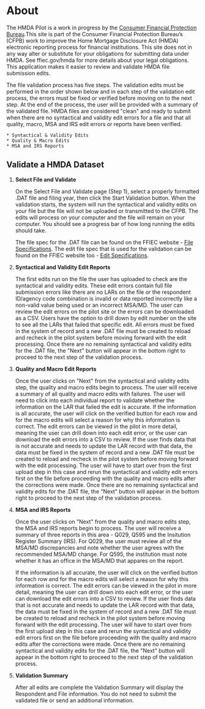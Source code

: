 # About

The HMDA Pilot is a work in progress by the [Consumer Financial Protection Bureau](http://consumerfinance.gov/).This site is part of the Consumer Financial Protection Bureau’s (CFPB) work to improve the Home Mortgage Disclosure Act (HMDA) electronic reporting process for financial institutions.  This site does not in any way alter or substitute for your obligations for submitting data under HMDA.  See ffiec.gov/hmda for more details about your legal obligations. This application makes it easier to review and validate HMDA file submission edits.

The file validation process has five steps. The validation edits must be performed in the order shown below and in each step of the validation edit process, the errors must be fixed or verified before moving on to the next step. At the end of the process, the user will be provided with a summary of the validated file. HMDA files are considered "clean" and ready to submit when there are no syntactical and validity edit errors for a file and that all quality, macro, MSA and IRS edit errors or reports have been verified.

    * Syntactical & Validity Edits
    * Quality & Macro Edits
    * MSA and IRS Reports

## Validate a HMDA Dataset

1. **Select File and Validate**

    On the Select File and Validate page (Step 1), select a properly formatted .DAT file and filing year, then click the Start Validation button. When the validation starts, the system will run the syntactical and validity edits on your file but the file will not be uploaded or transmitted to the CFPB. The edits will process on your computer and the file will remain on your computer. You should see a progress bar of how long running the edits should take.
    
    The file spec for the .DAT file can be found on the FFIEC website - [File Specifications](http://www.ffiec.gov/hmda/fileformats.htm). The edit file spec that is used for the validation can be found on the FFIEC website too - [Edit Specifications](http://www.ffiec.gov/hmda/edits.htm).

2. **Syntactical and Validity Edit Reports**

    The first edits run on the file the user has uploaded to check are the syntactical and validity edits. These edit errors contain full file submission errors like there are no LARs on the file or the respondent ID/agency code combination is invalid or data reported incorrectly like a non-valid value being used or an incorrect MSA/MD. The user can review the edit errors on the pilot site or the errors can be downloaded as a CSV. Users have the option to drill down by edit number on the site to see all the LARs that failed that specific edit. All errors must be fixed in the system of record and a new .DAT file must be created to reload and recheck in the pilot system before moving forward with the edit processing. Once there are no remaining syntactical and validity edits for the .DAT file, the "Next" button will appear in the bottom right to proceed to the next step of the validation process.

3. **Quality and Macro Edit Reports**

    Once the user clicks on "Next" from the syntactical and validity edits step, the quality and macro edits begin to process. The user will receive a summary of all quality and macro edits with failures. The user will need to click into each individual report to validate whether the information on the LAR that failed the edit is accurate. If the information is all accurate, the user will click on the verified button for each row and for the macro edits will select a reason for why this information is correct. The edit errors can be viewed in the pilot in more detail, meaning the user can drill down into each edit error, or the user can download the edit errors into a CSV to review. If the user finds data that is not accurate and needs to update the LAR record with that data, the data must be fixed in the system of record and a new .DAT file must be created to reload and recheck in the pilot system before moving forward with the edit processing. The user will have to start over from the first upload step in this case and rerun the syntactical and validity edit errors first on the file before proceeding with the quality and macro edits after the corrections were made. Once there are no remaining syntactical and validity edits for the .DAT file, the "Next" button will appear in the bottom right to proceed to the next step of the validation process.

4. **MSA and IRS Reports**

    Once the user clicks on "Next" from the quality and macro edits step, the MSA and IRS reports begin to process. The user will receive a summary of three reports in this area - Q029, Q595 and the Insitution Register Summary (IRS). For Q029, the user must review all of the MSA/MD discrepancies and note whether the user agrees with the recommended MSA/MD change. For Q595, the institution must note whether it has an office in the MSA/MD that appares on the report.
    
    If the information is all accurate, the user will click on the verified button for each row and for the macro edits will select a reason for why this information is correct. The edit errors can be viewed in the pilot in more detail, meaning the user can drill down into each edit error, or the user can download the edit errors into a CSV to review. If the user finds data that is not accurate and needs to update the LAR record with that data, the data must be fixed in the system of record and a new .DAT file must be created to reload and recheck in the pilot system before moving forward with the edit processing. The user will have to start over from the first upload step in this case and rerun the syntactical and validity edit errors first on the file before proceeding with the quality and macro edits after the corrections were made. Once there are no remaining syntactical and validity edits for the .DAT file, the "Next" button will appear in the bottom right to proceed to the next step of the validation process.

5. **Validation Summary**

    After all edits are complete the Validation Summary will display the Respondent and File information. You do not need to submit the validated file or send an additional information.
